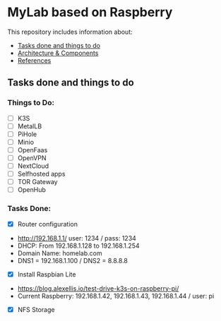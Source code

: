 # MyLab based on Raspberry

This repository includes information about:
* [Tasks done and things to do](README.md)
* [Architecture & Components](/architecture.md)
* [References](/references.md)

## Tasks done and things to do

### Things to Do:

- [ ] K3S
- [ ] MetalLB
- [ ] PiHole
- [ ] Minio
- [ ] OpenFaas
- [ ] OpenVPN
- [ ] NextCloud
- [ ] Selfhosted apps
- [ ] TOR Gateway
- [ ] OpenHub

### Tasks Done:

- [x] Router configuration
* http://192.168.1.1/ user: 1234 / pass: 1234
* DHCP: From 192.168.1.128 to 192.168.1.254
* Domain Name: homelab.com
* DNS1 = 192.168.1.100 / DNS2 = 8.8.8.8

- [x] Install Raspbian Lite
* https://blog.alexellis.io/test-drive-k3s-on-raspberry-pi/
* Current Raspberry: 192.168.1.42, 192.168.1.43, 192.168.1.44 / user: pi 


- [x] NFS Storage

